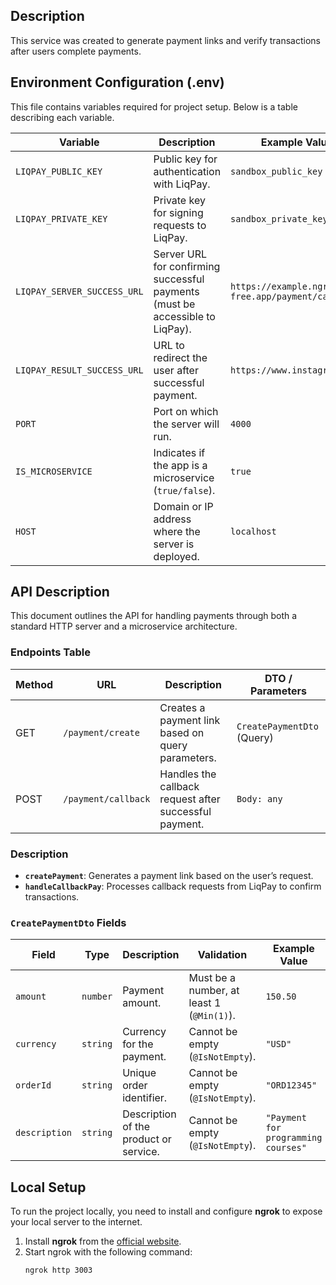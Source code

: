 ## Description

This service was created to generate payment links and verify transactions after users complete payments.

## Environment Configuration (.env)

This file contains variables required for project setup. Below is a table describing each variable.

| Variable                    | Description                                                                   | Example Value                                     |
|-----------------------------|-------------------------------------------------------------------------------|---------------------------------------------------|
| `LIQPAY_PUBLIC_KEY`         | Public key for authentication with LiqPay.                                    | `sandbox_public_key`                              |
| `LIQPAY_PRIVATE_KEY`        | Private key for signing requests to LiqPay.                                   | `sandbox_private_key`                             |
| `LIQPAY_SERVER_SUCCESS_URL` | Server URL for confirming successful payments (must be accessible to LiqPay). | `https://example.ngrok-free.app/payment/callback` |
| `LIQPAY_RESULT_SUCCESS_URL` | URL to redirect the user after successful payment.                            | `https://www.instagram.com/`                      |
| `PORT`                      | Port on which the server will run.                                            | `4000`                                            |
| `IS_MICROSERVICE`           | Indicates if the app is a microservice (`true/false`).                        | `true`                                            |
| `HOST`                      | Domain or IP address where the server is deployed.                            | `localhost`                                       |

## API Description

This document outlines the API for handling payments through both a standard HTTP server and a microservice
architecture.

### Endpoints Table

| Method | URL                 | Description                                            | DTO / Parameters           |
|--------|---------------------|--------------------------------------------------------|----------------------------|
| GET    | `/payment/create`   | Creates a payment link based on query parameters.      | `CreatePaymentDto` (Query) |
| POST   | `/payment/callback` | Handles the callback request after successful payment. | `Body: any`                |

### Description

- **`createPayment`**: Generates a payment link based on the user’s request.
- **`handleCallbackPay`**: Processes callback requests from LiqPay to confirm transactions.

### `CreatePaymentDto` Fields

| Field         | Type     | Description                            | Validation                                | Example Value                       |
|---------------|----------|----------------------------------------|-------------------------------------------|-------------------------------------|
| `amount`      | `number` | Payment amount.                        | Must be a number, at least 1 (`@Min(1)`). | `150.50`                            |
| `currency`    | `string` | Currency for the payment.              | Cannot be empty (`@IsNotEmpty`).          | `"USD"`                             |
| `orderId`     | `string` | Unique order identifier.               | Cannot be empty (`@IsNotEmpty`).          | `"ORD12345"`                        |
| `description` | `string` | Description of the product or service. | Cannot be empty (`@IsNotEmpty`).          | `"Payment for programming courses"` |

## Local Setup

To run the project locally, you need to install and configure **ngrok** to expose your local server to the internet.

1. Install **ngrok** from the [official website](https://ngrok.com/).
2. Start ngrok with the following command:
   ```bash
   ngrok http 3003
